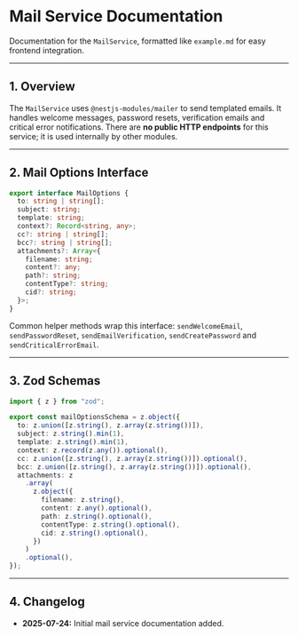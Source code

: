 # Mail Service Documentation

Documentation for the `MailService`, formatted like `example.md` for easy frontend integration.

---

## 1. Overview

The `MailService` uses `@nestjs-modules/mailer` to send templated emails. It handles welcome messages, password resets, verification emails and critical error notifications. There are **no public HTTP endpoints** for this service; it is used internally by other modules.

---

## 2. Mail Options Interface

```typescript
export interface MailOptions {
  to: string | string[];
  subject: string;
  template: string;
  context?: Record<string, any>;
  cc?: string | string[];
  bcc?: string | string[];
  attachments?: Array<{
    filename: string;
    content?: any;
    path?: string;
    contentType?: string;
    cid?: string;
  }>;
}
```

Common helper methods wrap this interface: `sendWelcomeEmail`, `sendPasswordReset`, `sendEmailVerification`, `sendCreatePassword` and `sendCriticalErrorEmail`.

---

## 3. Zod Schemas

```typescript
import { z } from "zod";

export const mailOptionsSchema = z.object({
  to: z.union([z.string(), z.array(z.string())]),
  subject: z.string().min(1),
  template: z.string().min(1),
  context: z.record(z.any()).optional(),
  cc: z.union([z.string(), z.array(z.string())]).optional(),
  bcc: z.union([z.string(), z.array(z.string())]).optional(),
  attachments: z
    .array(
      z.object({
        filename: z.string(),
        content: z.any().optional(),
        path: z.string().optional(),
        contentType: z.string().optional(),
        cid: z.string().optional(),
      })
    )
    .optional(),
});
```

---

## 4. Changelog
- **2025-07-24:** Initial mail service documentation added.
